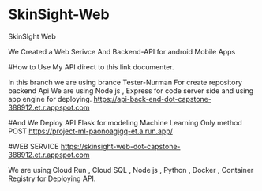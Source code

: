 # SkinSight-Web
SkinSIght Web

We Created a Web Serivce And Backend-API for android Mobile Apps

#How to Use My API direct to this link documenter.

In this branch we are using brance Tester-Nurman For create repository backend Api
We are using Node js , Express for code server side and using app engine for deploying.
https://api-back-end-dot-capstone-388912.et.r.appspot.com

#And We Deploy API Flask for modeling Machine Learning Only method POST
https://project-ml-paonoagigq-et.a.run.app/

#WEB SERVICE
https://skinsight-web-dot-capstone-388912.et.r.appspot.com

We are using Cloud Run , Cloud SQL , Node js , Python , Docker , Container Registry for 
Deploying API.


